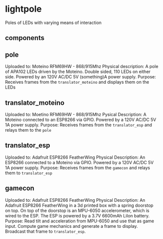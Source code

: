 # lightpole
Poles of LEDs with varying means of interaction

## components

pole
---
Uploaded to: Moteino RFM69HW - 868/915Mhz
Physical description: A pole of APA102 LEDs driven by the Moteino.  Double sided, 110 LEDs on either side.  Powered by an 120V AC/DC 5V (something)A power supply.
Purpose: Receives frames from the `translator_moteino` and displays them on the LEDs

translator_moteino
---
Uploaded to: Moetino RFM69HW - 868/915Mhz
Pysical Description: A Moteino connected to an ESP8266 via GPIO.  Powered by a 120V AC/DC 5V 1A power supply.
Purpose: Receives frames from the `translator_esp` and relays them to the `pole`

translator_esp
---
Uploaded to: Adafruit ESP8266 FeatherWing
Physical Description: An ESP8266 connected to a Moteino via GPIO.  Powered by a 120V AC/DC 5V 1A power supply.
Purpose: Receives frames from the `gamecon` and relays them to `translator_esp`

gamecon
---
Uploaded to: Adafruit ESP8266 FeatherWing
Physical Description: An Adafruit ESP8266 FeatherWing in a 3d printed box with a spring doorstop on top.  On top of the doorstop is an MPU-6050 accelerometer, which is wired to the ESP.  The ESP is powered by a 3.7V 6600mAh LiIon battery.
Purpose: Read tilt and acceleration from MPU-6050 and use that as game input.  Compute game mechanics and generate a frame to display.  Broadcast that frame to `translator_esp`.